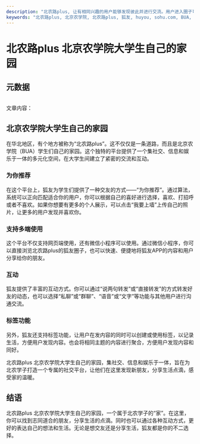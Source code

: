 ```yaml
---
description: "北农路plus, 让有相同兴趣的用户能够发现彼此并进行交流。用户进入圈子可以查看和发布内容动态，找到兴趣同好。「圈子广场」版块每天为用户推荐最热门的优质圈子。狐友圈子开放了圈主申请，用户可以申请创建圈子成为圈主。"
keywords: "北农路plus, 北京农学院, 北农路plus, 狐友, huyou, sohu.com, BUA, BUAPlus, 狐友, circles, sohu.com"
---
```

# 北农路plus 北京农学院大学生自己的家园

## 元数据
```XML
```
文章内容：

## 北京农学院大学生自己的家园

在华北地区，有个地方被称为“北农路plus”。这不仅仅是一条道路，而且是北京农学院（BUA）学生们自己的家园。这个独特的平台提供了一个集社交、信息和娱乐于一体的多元化空间，在大学生间建立了紧密的交流和互动。

### 为你推荐

在这个平台上，狐友为学生们提供了一种交友的方式——“为你推荐”。通过算法，系统可以正向匹配适合你的用户，你可以根据自己的喜好进行选择，喜欢、打招呼或者不喜欢。如果你想要有更多的个人展示，可以点击“我要上墙”上传自己的照片，让更多的用户发现并喜欢你。

### 支持多端使用

这个平台不仅支持网页端使用，还有微信小程序可以使用。通过微信小程序，你可以直接浏览北农路plus的狐友圈子，也可以快速、便捷地将狐友APP的内容和用户分享给你的朋友。

### 互动

狐友提供了丰富的互动方式。你可以通过“说两句转发”或“直接转发”的方式转发好友的动态，也可以选择“私聊”或“群聊”、“语音”或“文字”等功能与其他用户进行沟通交流。

### 标签功能

另外，狐友还支持标签功能，让用户在发内容的同时可以创建或使用标签，以记录生活，方便用户发现内容。也会将相同主题的内容进行聚合，方便用户发现内容和同好。

北农路plus 北京农学院大学生自己的家园，集社交、信息和娱乐于一体，旨在为北农学子打造一个专属的社交平台，让他们在这里发现新朋友，分享生活点滴，感受家的温暖。

## 结语

北农路plus 北京农学院大学生自己的家园，一个属于北农学子的“家”。在这里，你可以找到志同道合的朋友，分享生活的点滴。同时也可以通过各种互动方式，更好的表达自己的想法和生活。无论是想交友还是分享生活，狐友都是你的不二选择。
